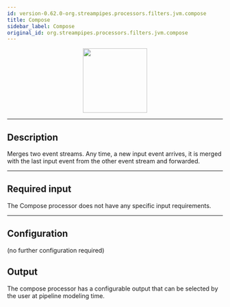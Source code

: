 ```yaml
---
id: version-0.62.0-org.streampipes.processors.filters.jvm.compose
title: Compose
sidebar_label: Compose
original_id: org.streampipes.processors.filters.jvm.compose
---
```




<p align="center"> 
    <img src="/img/pipeline-elements/org.streampipes.processors.filters.jvm.compose/icon.png" width="150px;" class="pe-image-documentation"/>
</p>

***

## Description

Merges two event streams. Any time, a new input event arrives, it is merged with the last input event from the other 
event stream and forwarded.

***

## Required input
The Compose processor does not have any specific input requirements.

***

## Configuration

(no further configuration required)

## Output
The compose processor has a configurable output that can be selected by the user at pipeline modeling time.
